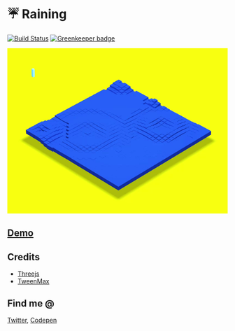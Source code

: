 # ☔ Raining

[![Build Status](https://travis-ci.org/iondrimba/raining.svg?branch=master)](https://travis-ci.org/iondrimba/raining) [![Greenkeeper badge](https://badges.greenkeeper.io/iondrimba/raining.svg)](https://greenkeeper.io/)

![Image Title](https://raw.githubusercontent.com/iondrimba/images/master/raining.gif)

## [Demo](https://iondrimba.github.io/raining/public/index.html)

## Credits

* [Threejs](https://threejs.org/)
* [TweenMax](https://greensock.com/tweenmax)

## Find me @

[Twitter](https://twitter.com/code__music), [Codepen](https://codepen.io/iondf_/)
